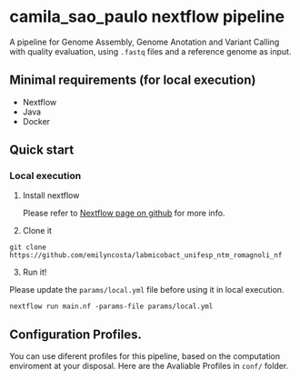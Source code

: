 # camila_sao_paulo nextflow pipeline
A pipeline for Genome Assembly, Genome Anotation and Variant Calling with quality evaluation, using `.fastq` files and a reference genome as input.

## Minimal requirements (for local execution)

* Nextflow 
* Java
* Docker

## Quick start

### Local execution
1. Install nextflow 

	Please refer to [Nextflow page on github](https://github.com/nextflow-io/nextflow/) for more info.

2. Clone it 


```shell
git clone https://github.com/emilyncosta/labmicobact_unifesp_ntm_romagnoli_nf
```

3. Run it!

Please update the `params/local.yml` file before using it in local execution.

```
nextflow run main.nf -params-file params/local.yml 
```


## Configuration Profiles.

You can use diferent profiles for this pipeline, based on the computation enviroment at your disposal. Here are the Avaliable Profiles in `conf/` folder.
